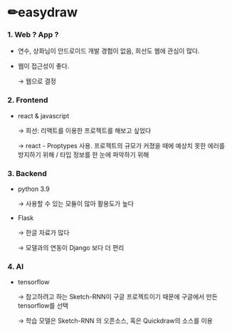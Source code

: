 # ✏easydraw
### 1. Web ? App ?

- 연수, 상화님이 안드로이드 개발 경험이 없음, 희선도 웹에 관심이 많다.
- 웹이 접근성이 좋다.

    → 웹으로 결정

### 2. Frontend

- react & javascript

    → 희선: 리액트를 이용한 프로젝트를 해보고 싶었다
    
    → react - Proptypes 사용. 
        프로젝트의 규모가 커졌을 때에 예상치 못한 에러를 방지하기 위해 / 타입 정보를 한 눈에 파악하기 위해

### 3. Backend

- python 3.9

    → 사용할 수 있는 모듈이 많아 활용도가 높다

- Flask

    → 한글 자료가 많다
    
    → 모델과의 연동이 Django 보다 더 편리

### 4. AI

- tensorflow

    → 참고하려고 하는 Sketch-RNN이 구글 프로젝트이기 때문에 구글에서 만든 tensorflow를 선택
    
    → 학습 모델은 Sketch-RNN 의 오픈소스, 혹은 Quickdraw의 소스를 이용
    
